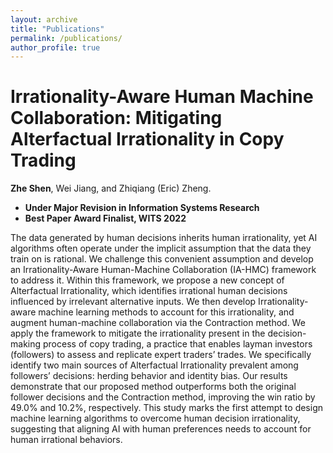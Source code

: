 ```yaml
---
layout: archive
title: "Publications"
permalink: /publications/
author_profile: true
---
```



Irrationality-Aware Human Machine Collaboration: Mitigating Alterfactual Irrationality in Copy Trading
======

**Zhe Shen**, Wei Jiang, and Zhiqiang (Eric) Zheng.

- **Under Major Revision in Information Systems Research**
- **Best Paper Award Finalist, WITS 2022**

The data generated by human decisions inherits human irrationality, yet AI algorithms often operate under the implicit assumption that the data they train on is rational. We challenge this convenient assumption and develop an Irrationality-Aware Human-Machine Collaboration (IA-HMC) framework to address it. Within this framework, we propose a new concept of Alterfactual Irrationality, which identifies irrational human decisions influenced by irrelevant alternative inputs. We then develop Irrationality-aware machine learning methods to account for this irrationality, and augment human-machine collaboration via the Contraction method. We apply the framework to mitigate the irrationality present in the decision-making process of copy trading, a practice that enables layman investors (followers) to assess and replicate expert traders’ trades. We specifically identify two main sources of Alterfactual Irrationality prevalent among followers’ decisions: herding behavior and identity bias. Our results demonstrate that our proposed method outperforms both the original follower decisions and the Contraction method, improving the win ratio by 49.0% and 10.2%, respectively. This study marks the first attempt to design machine learning algorithms to overcome human decision irrationality, suggesting that aligning AI with human preferences needs to account for human irrational behaviors.
